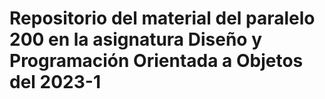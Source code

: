 # Repositorio del material del paralelo 200 en la asignatura Diseño y Programación Orientada a Objetos del 2023-1
